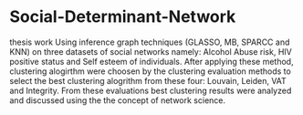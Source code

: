 # Social-Determinant-Network
thesis work
Using inference graph techniques (GLASSO, MB, SPARCC and KNN) on three datasets of social networks namely: Alcohol Abuse risk, HIV positive status and Self esteem of individuals. After applying these method, clustering alogirthm were choosen by the clustering evaluation methods to select the best clustering alogrithm from these four: Louvain, Leiden, VAT and Integrity. From these evaluations best clustering results were analyzed and discussed using the the concept of network science.
